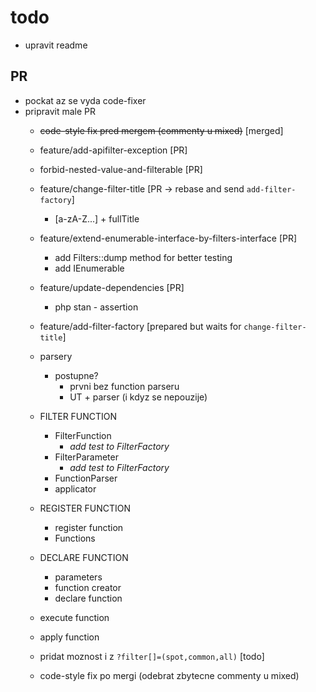 todo
====

- upravit readme

## PR
- pockat az se vyda code-fixer
- pripravit male PR
    - ~~code-style fix pred mergem (commenty u mixed)~~     [merged]
    - feature/add-apifilter-exception                       [PR]
    - forbid-nested-value-and-filterable                    [PR]
    - feature/change-filter-title                           [PR -> rebase and send `add-filter-factory`]
        - [a-zA-Z...] + fullTitle
    
    - feature/extend-enumerable-interface-by-filters-interface [PR]
        - add Filters::dump method for better testing
        - add IEnumerable
        
    - feature/update-dependencies                           [PR]
        - php stan - assertion
    
    - feature/add-filter-factory                            [prepared but waits for `change-filter-title`]
    
    - parsery
        - postupne?
            - prvni bez function parseru
            - UT + parser (i kdyz se nepouzije)
    
    - FILTER FUNCTION
        - FilterFunction 
            - *add test to FilterFactory*
        - FilterParameter
            - *add test to FilterFactory*
        - FunctionParser
        - applicator
    
    - REGISTER FUNCTION
        - register function
        - Functions
    
    - DECLARE FUNCTION
        - parameters
        - function creator
        - declare function
    
    - execute function
    - apply function
    
    - pridat moznost i z `?filter[]=(spot,common,all)`      [todo]
    
    - code-style fix po mergi (odebrat zbytecne commenty u mixed)
